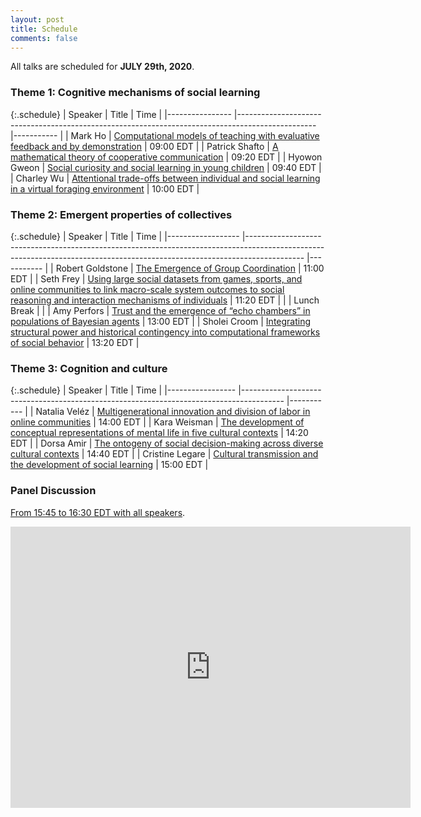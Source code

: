 ```yaml
---
layout: post
title: Schedule
comments: false
---
```


All talks are scheduled for **JULY 29th, 2020**.

### Theme 1: Cognitive mechanisms of social learning

{:.schedule}
| Speaker        	| Title                                                                                           	| Time      	|
|----------------	|-------------------------------------------------------------------------------------------------	|-----------	|
| Mark Ho        	| [Computational models of teaching with evaluative feedback and by demonstration](https://cognitioncollectivesandculture.github.io/theme1/2020/07/29/MarkHo.html)                  	| 09:00 EDT 	|
| Patrick Shafto 	| [A mathematical theory of cooperative communication](https://cognitioncollectivesandculture.github.io/theme1/2020/07/29/PatShafto.html)                                              	| 09:20 EDT 	|
| Hyowon Gweon   	| [Social curiosity and social learning in young children](https://cognitioncollectivesandculture.github.io/theme1/2020/07/29/HyoGweon.html)                                          	| 09:40 EDT 	|
| Charley Wu     	| [Attentional trade-offs between individual and social learning in a virtual foraging environment](https://cognitioncollectivesandculture.github.io/theme1/2020/07/29/CharleyWu.html) 	| 10:00 EDT 	|


### Theme 2: Emergent properties of collectives

{:.schedule}
| Speaker          	| Title                                                                                                                                                                    	| Time      	|
|------------------	|--------------------------------------------------------------------------------------------------------------------------------------------------------------------------	|-----------	|
| Robert Goldstone 	| [The Emergence of Group Coordination](https://cognitioncollectivesandculture.github.io/theme2/2020/07/29/RobGoldstone.html)                                                                                                       	| 11:00 EDT 	|
| Seth Frey        	| [Using large social datasets from games, sports, and online communities to link macro-scale system outcomes to social reasoning and interaction mechanisms of individuals](https://cognitioncollectivesandculture.github.io/theme2/2020/07/29/SethFrey.html) 	| 11:20 EDT 	|
|      	| Lunch Break                                                                                                                                                                        	|           	|
| Amy Perfors      	| [Trust and the emergence of “echo chambers” in populations of Bayesian agents](https://cognitioncollectivesandculture.github.io/theme2/2020/07/29/AmyPerfors.html)                                                                                              	| 13:00 EDT 	|
| Sholei Croom     	| [Integrating structural power and historical contingency into computational frameworks of social behavior](https://cognitioncollectivesandculture.github.io/theme2/2020/07/29/SholeiCroom.html)                                                                  	| 13:20 EDT 	|



### Theme 3: Cognition and culture

{:.schedule}
| Speaker         	| Title                                                                                  	| Time      	|
|-----------------	|----------------------------------------------------------------------------------------	|-----------	|
| Natalia Veléz   	| [Multigenerational innovation and division of labor in online communities](https://cognitioncollectivesandculture.github.io/theme3/2020/07/29/NataliaVelez.html)                                          	| 14:00 EDT 	| 
| Kara Weisman    	| [The development of conceptual representations of mental life in five cultural contexts](https://cognitioncollectivesandculture.github.io/theme3/2020/07/29/KaraWeisman.html)               	| 14:20 EDT 	|
| Dorsa Amir   	| [The ontogeny of social decision-making across diverse cultural contexts](https://cognitioncollectivesandculture.github.io/theme3/2020/07/29/DorsaAmir.html) 	| 14:40 EDT 	|
| Cristine Legare 	| [Cultural transmission and the development of social learning](https://cognitioncollectivesandculture.github.io/theme3/2020/07/29/CristineLegare.html)      	| 15:00 EDT 	|


### Panel Discussion

[From 15:45 to 16:30 EDT with all speakers](https://cognitioncollectivesandculture.github.io/discussion/2020/07/29/PanelDiscussion.html).

<iframe src="https://docs.google.com/forms/d/e/1FAIpQLSc7xE6uDLJ0PIZDVVtE_Bm73Ak9NHePs-f08yHA9OJrWIB7xg/viewform?embedded=true" width="640" height="450" frameborder="0" marginheight="0" marginwidth="0">Loading…</iframe>
